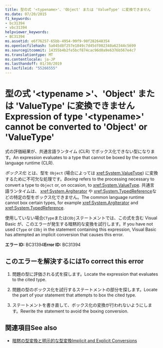 ```yaml
---
title: 型の式 '<typename>'、'Object' または 'ValueType' に変換できません
ms.date: 07/20/2015
f1_keywords:
- bc31394
- vbc31394
helpviewer_keywords:
- BC31394
ms.assetid: e6f76257-65bb-4954-99f9-90f282648354
ms.openlocfilehash: 5a045d8f257e1849c7d45df002340a62344c5699
ms.sourcegitcommit: 14355b4b2fe5bcf874cac96d0a9e6376b567e4c7
ms.translationtype: MT
ms.contentlocale: ja-JP
ms.lasthandoff: 01/30/2019
ms.locfileid: "55266555"
---
```

# <a name="expression-of-type-typename-cannot-be-converted-to-object-or-valuetype"></a><span data-ttu-id="dba85-102">型の式 '\<typename >'、'Object' または 'ValueType' に変換できません</span><span class="sxs-lookup"><span data-stu-id="dba85-102">Expression of type '\<typename>' cannot be converted to 'Object' or 'ValueType'</span></span>
<span data-ttu-id="dba85-103">式の評価結果が、共通言語ランタイム (CLR) でボックス化できない型になります。</span><span class="sxs-lookup"><span data-stu-id="dba85-103">An expression evaluates to a type that cannot be boxed by the common language runtime (CLR).</span></span>  
  
 <span data-ttu-id="dba85-104">*ボックス化* とは、型を `Object` (場合によっては <xref:System.ValueType>) に変換するために不可欠な処理です。</span><span class="sxs-lookup"><span data-stu-id="dba85-104">*Boxing* refers to the processing necessary to convert a type to `Object` or, on occasion, to <xref:System.ValueType>.</span></span> <span data-ttu-id="dba85-105">共通言語ランタイムは、 <xref:System.ArgIterator> や <xref:System.TypedReference>などの特定の型をボックス化できません。</span><span class="sxs-lookup"><span data-stu-id="dba85-105">The common language runtime cannot box certain types, for example <xref:System.ArgIterator> and <xref:System.TypedReference>.</span></span>  
  
 <span data-ttu-id="dba85-106">使用していない場合`CType`または`CObj`ステートメントでは、この式を含む Visual Basic が、このエラーが発生する暗黙的な変換を試行します。</span><span class="sxs-lookup"><span data-stu-id="dba85-106">If you have not used `CType` or `CObj` in the statement containing this expression, Visual Basic has attempted an implicit conversion that causes this error.</span></span>  
  
 <span data-ttu-id="dba85-107">**エラー ID:** BC31394</span><span class="sxs-lookup"><span data-stu-id="dba85-107">**Error ID:** BC31394</span></span>  
  
## <a name="to-correct-this-error"></a><span data-ttu-id="dba85-108">このエラーを解決するには</span><span class="sxs-lookup"><span data-stu-id="dba85-108">To correct this error</span></span>  
  
1.  <span data-ttu-id="dba85-109">問題の型に評価される式を探します。</span><span class="sxs-lookup"><span data-stu-id="dba85-109">Locate the expression that evaluates to the cited type.</span></span>  
  
2.  <span data-ttu-id="dba85-110">問題の型のボックス化を試行するステートメントの部分を探します。</span><span class="sxs-lookup"><span data-stu-id="dba85-110">Locate the part of your statement that attempts to box the cited type.</span></span>  
  
3.  <span data-ttu-id="dba85-111">ステートメントを書き直して、ボックス化の変換が行われないようにします。</span><span class="sxs-lookup"><span data-stu-id="dba85-111">Rewrite the statement to avoid the boxing conversion.</span></span>  
  
## <a name="see-also"></a><span data-ttu-id="dba85-112">関連項目</span><span class="sxs-lookup"><span data-stu-id="dba85-112">See also</span></span>
- [<span data-ttu-id="dba85-113">暗黙の型変換と明示的な型変換</span><span class="sxs-lookup"><span data-stu-id="dba85-113">Implicit and Explicit Conversions</span></span>](../../visual-basic/programming-guide/language-features/data-types/implicit-and-explicit-conversions.md)
